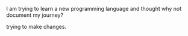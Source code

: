 I am trying to learn a new programming language and thought why not document my journey?

trying to make changes.